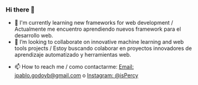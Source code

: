 ### Hi there 👋
<!--
**isPercy/isPercy** is a ✨ _special_ ✨ repository because its `README.md` (this file) appears on your GitHub profile.

Here are some ideas to get you started:
-->

- 🌱 I'm currently learning new frameworks for web development / Actualmente me encuentro aprendiendo nuevos framework para el desarrollo web.
- 👯 I’m looking to collaborate on innovative machine learning and web tools projects / Estoy buscando colaborar en proyectos innovadores de aprendizaje automatizado y herramientas web.
<!--
- 💬 Ask me about ... 
-->
- 📫 How to reach me / como contactarme: [Email: jpablo.godoyb@gmail.com](jpablo.godoyb@gmail.com) o [Instagram: @isPercy](https://www.instagram.com/jpgb.ispercy/) 
<!--
- 😄 Pronouns: ...
- ⚡ Fun fact: ...
-->


